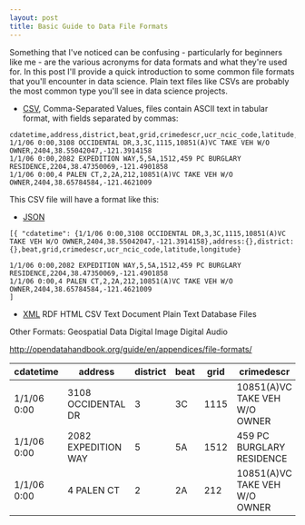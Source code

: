 ```yaml
---
layout: post
title: Basic Guide to Data File Formats
---
```


Something that I've noticed can be confusing - particularly for beginners like me - are the various acronyms for data formats and what they're used for. In this post I'll provide a quick introduction to some common file formats that you'll encounter in data science. Plain text files like CSVs are probably the most common type you'll see in data science projects. 

* [CSV](https://en.wikipedia.org/wiki/Comma-separated_values), Comma-Separated Values, files contain ASCII text in tabular format, with fields separated by commas:

```
cdatetime,address,district,beat,grid,crimedescr,ucr_ncic_code,latitude,longitude
1/1/06 0:00,3108 OCCIDENTAL DR,3,3C,1115,10851(A)VC TAKE VEH W/O OWNER,2404,38.55042047,-121.3914158
1/1/06 0:00,2082 EXPEDITION WAY,5,5A,1512,459 PC BURGLARY RESIDENCE,2204,38.47350069,-121.4901858
1/1/06 0:00,4 PALEN CT,2,2A,212,10851(A)VC TAKE VEH W/O OWNER,2404,38.65784584,-121.4621009
```
This CSV file will have a format like this:
<table>
<thead>
<tr>
<th>cdatetime</th>
<th>address</th>
<th>district</th>
<th>beat</th>
<th>grid</th>
<th>crimedescr</th>
<th>ucr_ncic_code</th>
<th>latitude</th>
<th>longitude</th>
</thead>
<tbody>
  <tr>
    <td>1/1/06 0:00</td>
    <td>3108 OCCIDENTAL DR</td> 
    <td>3</td>
    <td>3C</td>
    <td>1115</td> 
    <td>10851(A)VC TAKE VEH W/O OWNER</td>
    <td>2404</td>
    <td>38.55042047</td> 
    <td>-121.3914158</td>
  </tr>
    <tr>
    <td>1/1/06 0:00</td>
    <td>2082 EXPEDITION WAY</td> 
    <td>5</td>
    <td>5A</td>
    <td>1512</td> 
    <td>459 PC BURGLARY RESIDENCE</td>
    <td>2204</td>
    <td>38.47350069</td> 
    <td>-121.4901858</td>
  </tr>
    <tr>
    <td>1/1/06 0:00</td>
    <td>4 PALEN CT</td> 
    <td>2</td>
    <td>2A</td>
    <td>212</td> 
    <td>10851(A)VC TAKE VEH W/O OWNER</td>
    <td>2404</td>
    <td>38.65784584</td> 
    <td>-121.4621009</td>
  </tr>
</tbody>



* [JSON](https://en.wikipedia.org/wiki/JSON)

```
[{ "cdatetime": {1/1/06 0:00,3108 OCCIDENTAL DR,3,3C,1115,10851(A)VC TAKE VEH W/O OWNER,2404,38.55042047,-121.3914158},address:{},district:{},beat,grid,crimedescr,ucr_ncic_code,latitude,longitude}

1/1/06 0:00,2082 EXPEDITION WAY,5,5A,1512,459 PC BURGLARY RESIDENCE,2204,38.47350069,-121.4901858
1/1/06 0:00,4 PALEN CT,2,2A,212,10851(A)VC TAKE VEH W/O OWNER,2404,38.65784584,-121.4621009
]
```
* [XML](https://en.wikipedia.org/wiki/XML)
RDF
HTML
CSV
Text Document
Plain Text
Database Files

Other Formats:
Geospatial Data
Digital Image
Digital Audio


http://opendatahandbook.org/guide/en/appendices/file-formats/

